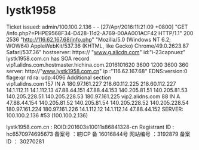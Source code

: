 # lystk1958
Ticket issued: admin/100.100.2.136 - - [27/Apr/2016:11:21:09 +0800] "GET /info.php?=PHPE9568F34-D428-11d2-A769-00AA001ACF42 HTTP/1.1" 200 2536 "http://116.62.167.68/info.php" "Mozilla/5.0 (Windows NT 6.2; WOW64) AppleWebKit/537.36 (KHTML, like Gecko) Chrome/49.0.2623.87 Safari/537.36"
hostserver: https:// "www.g.alicdn.com" id:"i-23capnuez"
lystk1958.com.cn has SOA record vip1.alidns.com.hostmaster.hichina.com.2016101620 3600 1200 3600 360
server: http://"www.lystk1958.com.cn" ip :"116.62.167.68"
EDNS:version:0 flage:qr rd ra: udp:4096
Additional section        
vip1.alidns.com     157    IN    A      180.97.161.227
                                        218.60.112.225
                                         218.60.112.227
                                         14.1.112.11
                                         14.1.112.13
                                         47.88.44.151
                                         47.88.44.153
                                         140.205.81.51
                                         140.205.81.53
                                         140.205.228.51
                                         140.205.228.53
                                         180.97.161.225
   vip2.alidns.com   88    IN      A     47.88.44.154
                                         140.205.81.52
                                         140.205.81.54
                                         140.205.228.52
                                         140.205.228.54
                                         180.97.161.224
                                         180.97.161.226
                                         14.1.112.12
                                         14.1.112.14
                                         47.88.44.152
  SERVER: 100.100.2.136 #53 (100.100.2.136)
  
  lystk1958.com.cn : ROID:201603s10011s86841328-cn
  Registrant ID : hc6570974695673
  备案号 ：皖ICP 备 16016844号
  网站编号 ：3192879
  备案ID ： 30270281
  
   
